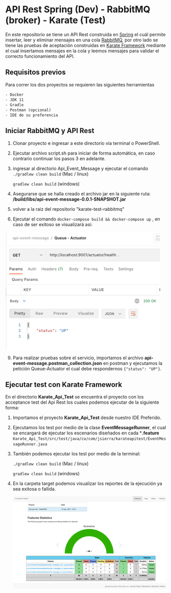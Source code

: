 # API Rest Spring (Dev) - RabbitMQ (broker) - Karate (Test) 

En este repositorio se tiene un API Rest construida en [Spring](https://spring.io/) el cuál permite insertar, leer y eliminar mensajes en una 
cola [RabbitMQ](https://www.rabbitmq.com/), por otro lado se tiene las pruebas de aceptación construidas en [Karate Framework](https://github.com/intuit/karate) mediante el cual insertamos
mensajes en la cola y leemos mensajes para validar el correcto funcionamiento del API.

## Requisitos previos
Para correr los dos proyectos se requieren las siguientes herramientas

    - Docker
    - JDK 11
    - Gradle
    - Postman (opcional)
    - IDE de su preferencia

## Iniciar RabbitMQ y API Rest
1. Clonar proyecto e ingresar a este directorio via terminal o PowerShell.
2. Ejecutar archivo script.sh para iniciar de forma automática, en caso contrario continuar los pasos 3 en adelante.

3. ingresar al directorio Api_Event_Message y ejecutar el comando 
    `./gradlew clean build` (Mac / linux)

    `gradlew clean build` (windows)

4. Asegurarse que se halla creado el archivo jar en la siguiente ruta:
   **/build/libs/api-event-message-0.0.1-SNAPSHOT.jar**

5. volver a la raiz del repositorio "karate-test-rabbitmq"

6. Ejecutar el comando `docker-compose build && docker-compose up` , en caso de ser exitoso se visualizará asi:
    
<img src="https://github.com/jsierra93/karate-test-rabbitmq/blob/master/img_1.png" title="status up"/>

9. Para realizar pruebas sobre el servicio, importamos el archivo **api-event-message.postman_collection.json**
en postman y ejecutamos la petición Queue-Actuator el cual debe respondernos `{"status": "UP"}`.


## Ejecutar test con Karate Framework
En el directorio **Karate_Api_Test** se encuentra el proyecto con los acceptance test del Api Rest los cuales podemos 
ejecutar de la siguiente forma:

1. Importamos el proyecto  **Karate_Api_Test** desde nuestro IDE Preferido.
2. Ejecutamos los test por medio de la clase **EventMessageRunner**, el cual se encargará de ejecutar los escenarios 
diseñados en cada ***.feature**
   `Karate_Api_Test/src/test/java/co/com/jsierra/karateapitest/EventMessageRunner.java`
3. También podemos ejecutar los test por medio de la terminal:

   `./gradlew clean build` (Mac / linux)

   `gradlew clean build` (windows)
4. En la carpeta target podemos visualizar los reportes de la ejecución ya sea exitosa o fallida.

   <img src="https://github.com/jsierra93/karate-test-rabbitmq/blob/master/img.png" title="cucumber report"/>

